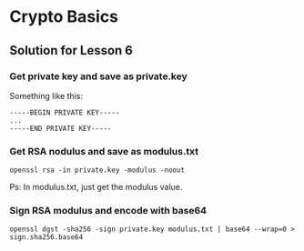 # Crypto Basics

## Solution for Lesson 6


### Get private key and save as private.key

Something like this:
```
-----BEGIN PRIVATE KEY-----
...
-----END PRIVATE KEY-----
```
### Get RSA nodulus and save as modulus.txt
```
openssl rsa -in private.key -modulus -noout
```
Ps: In modulus.txt, just get the modulus value.

### Sign RSA modulus and encode with base64
```
openssl dgst -sha256 -sign private.key modulus.txt | base64 --wrap=0 > sign.sha256.base64
```

